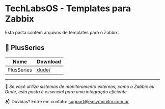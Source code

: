 # TechLabsOS - Templates para Zabbix

Esta pasta contém arquivos de templates para o Zabbix.

## 📂 PlusSeries

| Nome     | Download |
|-----------|-----------|
| PlusSeries  | [dude/](./PlusSeries.yaml/) |

---

📌 *Se você utiliza sistemas de monitoramento externos, como o Zabbix ou Dude, esta pasta é essencial para uma integração eficiente.*

📬 Dúvidas? Entre em contato: [support@easymonitor.com.br](mailto:support@easymonitor.com.br)